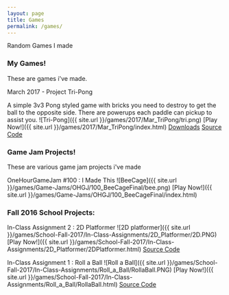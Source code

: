 ```yaml
---
layout: page
title: Games
permalink: /games/
---
```


Random Games I made

### My Games!
These are games i've made.

March 2017 - Project Tri-Pong

A simple 3v3 Pong styled game with bricks you need to destroy to get the ball to the opposite side.
There are powerups each paddle can pickup to assist you.
![Tri-Pong]({{ site.url }}/games/2017/Mar_TriPong/tri.png)
[Play Now!]({{ site.url }}/games/2017/Mar_TriPong/index.html)
[Downloads](https://sindiewen.itch.io/project-tri-pong)
[Source Code](https://github.com/Sindiewen/Project-Tri-Pong)


### Game Jam Projects!
These are various game jam projects i've made

OneHourGameJam #100 : I Made This
![BeeCage]({{ site.url }}/games/Game-Jams/OHGJ/100_BeeCageFinal/bee.png)
[Play Now!]({{ site.url }}/games/Game-Jams/OHGJ/100_BeeCageFinal/index.html)


### Fall 2016 School Projects:

In-Class Assignment 2 : 2D Platformer
![2D platformer]({{ site.url }}/games/School-Fall-2017/In-Class-Assignments/2D_Platformer/2D.PNG)
[Play Now!]({{ site.url }}/games/School-Fall-2017/In-Class-Assignments/2D_Platformer/2DPlatformer.html)
[Source Code](https://github.com/Sindiewen/In-Class-Assignment-2-2D-Platformer-CS-214U)

In-Class Assignment 1 : Roll a Ball
![Roll a Ball]({{ site.url }}/games/School-Fall-2017/In-Class-Assignments/Roll_a_Ball/RollaBall.PNG)
[Play Now!]({{ site.url }}/games/School-Fall-2017/In-Class-Assignments/Roll_a_Ball/RollaBall.html)
[Source Code](https://github.com/Sindiewen/In-Class-Assignment-1-Roll-a-Ball-CS-214U)


